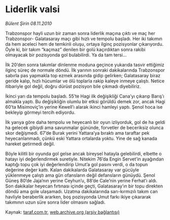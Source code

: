 # Liderlik valsi

*Bülent Şirin 08.11.2010*

<div class="yazi"><p>Trabzonspor hayli uzun bir zaman sonra liderlik maçına çıktı ve maç her Trabzonspor- Galatasaray maçı gibi hızlı ve tempolu başladı. Her iki takımın da hem aceleci hem de temkinli oluşu, ortaya ilginç pozisyonlar çıkarıyordu. Öyle ki, bir takım “kaçmaz” denilen bir golü kaçırdıktan sonra rakibi olmayacak bir pozisyonda gol bulabilirdi. Ya da tam tersi...</p>
<p>İlk 20’den sonra takımlar dinlenme moduna geçince yukarıda tasvir ettiğimiz ilginç süreç de normale döndü. İlk yarının sonraki dakikalarında Trabzonspor sabırla pas yapmakla top ezmek arasında gidip gelirken; Galatasaray biraz geride kalıp, hızlı hücumlar ve ölü toplarla rakip kaleye inmeye çalıştı. Netice itibariyle gol değil, doğru dürüst pozisyon bile çıkmadı diyebiliriz.</p>
<p>İkinci yarı da tempolu başladı. 55’te Hagi ilk değişikliği Cana’yı çıkarıp Barış’ı almakla yaptı. Bu değişikliğin olumlu bir etksi görüldü demek zor, ancak Hagi 60’ta Misimoviç’in yerine Kewell’ı alarak ikinci hamleyi yaptı. Şenol hoca ise bekleyip görmeyi tercih ediyordu.</p>
<p>İlk yarıya göre daha tempolu ve heyecanlı bir oyun izliyorduk, gol de ha geldi ha gelecek gibiydi ama savunmalar gününde, forvetler de beceriksiz olunca skor değişmedi. 67’de Burak yerini Yattara’ya bıraktı ama taraftar pek heyecanlanmadı, çünkü eski Yattara ortalarda yoktu. Yine de sağ kanada hareket getirmedi değil.</p>
<p>Böyle kilitli bir oyunda gol gelse ancak bireysel hatayla gelebilirdi, elbette o hatayı iyi değerlendirmek suretiyle. Nitekim 76’da Engin Servet’in ayağından kaptığı topu çok iyi değerlendirip Umut’a gol pasını verdi, o da topun değerine değer kattı. Kalan dakikalarda Galatasaray var gücüyle yüklenmeye çalıştı ama gün ofansların değil defansların günüydü. Şenol Güneş 80’de Jaja’nın yerine Ceyhun’u, 88’de Cale’nin yerine Ferhat’ı aldı. Son dakikalar heyecan fırtınası içinde geçti, Galatasaray’ın bir topu direkten döndü ama gole ulaşamadı. Uzatma dakikalarında sarı-kırmızılı takım can havliyle beraberlik ararken, boş pozisyonda Umut farkı ikiye çıkararak takımının uzun süre sonra lider olmasını sağladı.</p></div>

Kaynak: [taraf.com.tr](http://www.taraf.com.tr:80/bulent-sirin/makale-liderlik-valsi.htm), [web.archive.org (arşiv bağlantısı)](http://web.archive.org/web/20101110060632/http://www.taraf.com.tr:80/bulent-sirin/makale-liderlik-valsi.htm)
